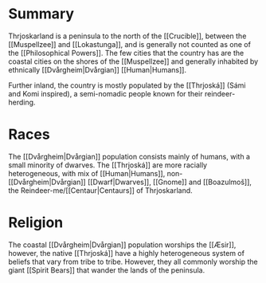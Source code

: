 # Summary
Thrjoskarland is a peninsula to the north of the [[Crucible]], between the [[Muspellzee]] and [[Lokastunga]], and is generally not counted as one of the [[Philosophical Powers]]. The few cities that the country has are the coastal cities on the shores of the [[Muspellzee]] and generally inhabited by ethnically [[Dvårgheim|Dvårgian]] [[Human|Humans]]. 

Further inland, the country is mostly populated by the [[Thrjoská]] (Sámi and Komi inspired), a semi-nomadic people known for their reindeer-herding.

# Races 
The [[Dvårgheim|Dvårgian]] population consists mainly of humans, with a small minority of dwarves. The [[Thrjoská]] are more racially heterogeneous, with mix of [[Human|Humans]], non-[[Dvårgheim|Dvårgian]] [[Dwarf|Dwarves]], [[Gnome]] and [[Boazulmoš]], the Reindeer-me/[[Centaur|Centaurs]] of Thrjoskarland.

# Religion
The coastal [[Dvårgheim|Dvårgian]] population worships the [[Æsir]], however, the native [[Thrjoská]] have a highly heterogeneous system of beliefs that vary from tribe to tribe. However, they all commonly worship the giant [[Spirit Bears]] that wander the lands of the peninsula.